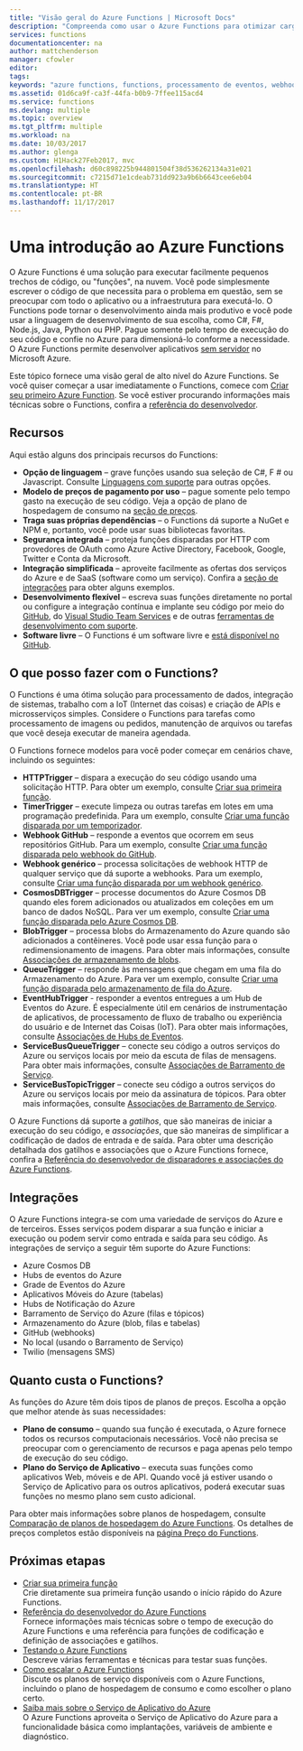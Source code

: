 ```yaml
---
title: "Visão geral do Azure Functions | Microsoft Docs"
description: "Compreenda como usar o Azure Functions para otimizar cargas de trabalho assíncronas em minutos."
services: functions
documentationcenter: na
author: mattchenderson
manager: cfowler
editor: 
tags: 
keywords: "azure functions, functions, processamento de eventos, webhooks, computação dinâmica, arquitetura sem servidor"
ms.assetid: 01d6ca9f-ca3f-44fa-b0b9-7ffee115acd4
ms.service: functions
ms.devlang: multiple
ms.topic: overview
ms.tgt_pltfrm: multiple
ms.workload: na
ms.date: 10/03/2017
ms.author: glenga
ms.custom: H1Hack27Feb2017, mvc
ms.openlocfilehash: d60c898225b944801504f38d536262134a31e021
ms.sourcegitcommit: c7215d71e1cdeab731dd923a9b6b6643cee6eb04
ms.translationtype: HT
ms.contentlocale: pt-BR
ms.lasthandoff: 11/17/2017
---
```

# <a name="an-introduction-to-azure-functions"></a>Uma introdução ao Azure Functions  
O Azure Functions é uma solução para executar facilmente pequenos trechos de código, ou "funções", na nuvem. Você pode simplesmente escrever o código de que necessita para o problema em questão, sem se preocupar com todo o aplicativo ou a infraestrutura para executá-lo. O Functions pode tornar o desenvolvimento ainda mais produtivo e você pode usar a linguagem de desenvolvimento de sua escolha, como C#, F#, Node.js, Java, Python ou PHP. Pague somente pelo tempo de execução do seu código e confie no Azure para dimensioná-lo conforme a necessidade. O Azure Functions permite desenvolver aplicativos [sem servidor](https://azure.microsoft.com/overview/serverless-computing/) no Microsoft Azure.

Este tópico fornece uma visão geral de alto nível do Azure Functions. Se você quiser começar a usar imediatamente o Functions, comece com [Criar seu primeiro Azure Function](functions-create-first-azure-function.md). Se você estiver procurando informações mais técnicas sobre o Functions, confira a [referência do desenvolvedor](functions-reference.md).

## <a name="features"></a>Recursos
Aqui estão alguns dos principais recursos do Functions:

* **Opção de linguagem** – grave funções usando sua seleção de C#, F # ou Javascript. Consulte [Linguagens com suporte](supported-languages.md) para outras opções.
* **Modelo de preços de pagamento por uso** – pague somente pelo tempo gasto na execução de seu código. Veja a opção de plano de hospedagem de consumo na [seção de preços](#pricing).  
* **Traga suas próprias dependências** – o Functions dá suporte a NuGet e NPM e, portanto, você pode usar suas bibliotecas favoritas.  
* **Segurança integrada** – proteja funções disparadas por HTTP com provedores de OAuth como Azure Active Directory, Facebook, Google, Twitter e Conta da Microsoft.  
* **Integração simplificada** – aproveite facilmente as ofertas dos serviços do Azure e de SaaS (software como um serviço). Confira a [seção de integrações](#integrations) para obter alguns exemplos.  
* **Desenvolvimento flexível** – escreva suas funções diretamente no portal ou configure a integração contínua e implante seu código por meio do [GitHub](../app-service/scripts/app-service-cli-continuous-deployment-github.md), do [Visual Studio Team Services](../app-service/scripts/app-service-cli-continuous-deployment-vsts.md) e de outras [ferramentas de desenvolvimento com suporte](../app-service/app-service-deploy-local-git.md).  
* **Software livre** – O Functions é um software livre e [está disponível no GitHub](https://github.com/azure/azure-webjobs-sdk-script).  

## <a name="what-can-i-do-with-functions"></a>O que posso fazer com o Functions?
O Functions é uma ótima solução para processamento de dados, integração de sistemas, trabalho com a IoT (Internet das coisas) e criação de APIs e microsserviços simples. Considere o Functions para tarefas como processamento de imagens ou pedidos, manutenção de arquivos ou tarefas que você deseja executar de maneira agendada. 

O Functions fornece modelos para você poder começar em cenários chave, incluindo os seguintes:

* **HTTPTrigger** – dispara a execução do seu código usando uma solicitação HTTP. Para obter um exemplo, consulte [Criar sua primeira função](functions-create-first-azure-function.md).
* **TimerTrigger** – execute limpeza ou outras tarefas em lotes em uma programação predefinida. Para um exemplo, consulte [Criar uma função disparada por um temporizador](functions-create-scheduled-function.md).
* **Webhook GitHub** – responde a eventos que ocorrem em seus repositórios GitHub. Para um exemplo, consulte [Criar uma função disparada pelo webhook do GitHub](functions-create-github-webhook-triggered-function.md).
* **Webhook genérico** – processa solicitações de webhook HTTP de qualquer serviço que dá suporte a webhooks. Para um exemplo, consulte [Criar uma função disparada por um webhook genérico](functions-create-generic-webhook-triggered-function.md).
* **CosmosDBTrigger** – processe documentos do Azure Cosmos DB quando eles forem adicionados ou atualizados em coleções em um banco de dados NoSQL. Para ver um exemplo, consulte [Criar uma função disparada pelo Azure Cosmos DB](functions-create-cosmos-db-triggered-function.md).
* **BlobTrigger** – processa blobs do Armazenamento do Azure quando são adicionados a contêineres. Você pode usar essa função para o redimensionamento de imagens. Para obter mais informações, consulte [Associações de armazenamento de blobs](functions-bindings-storage-blob.md).
* **QueueTrigger** – responde às mensagens que chegam em uma fila do Armazenamento do Azure. Para ver um exemplo, consulte [Criar uma função disparada pelo armazenamento de fila do Azure](functions-create-storage-queue-triggered-function.md).
* **EventHubTrigger** - responder a eventos entregues a um Hub de Eventos do Azure. É especialmente útil em cenários de instrumentação de aplicativos, de processamento de fluxo de trabalho ou experiência do usuário e de Internet das Coisas (IoT). Para obter mais informações, consulte [Associações de Hubs de Eventos](functions-bindings-event-hubs.md).
* **ServiceBusQueueTrigger** – conecte seu código a outros serviços do Azure ou serviços locais por meio da escuta de filas de mensagens. Para obter mais informações, consulte [Associações de Barramento de Serviço](functions-bindings-service-bus.md).
* **ServiceBusTopicTrigger** – conecte seu código a outros serviços do Azure ou serviços locais por meio da assinatura de tópicos. Para obter mais informações, consulte [Associações de Barramento de Serviço](functions-bindings-service-bus.md).

O Azure Functions dá suporte a *gatilhos*, que são maneiras de iniciar a execução do seu código, e *associações*, que são maneiras de simplificar a codificação de dados de entrada e de saída. Para obter uma descrição detalhada dos gatilhos e associações que o Azure Functions fornece, confira a [Referência do desenvolvedor de disparadores e associações do Azure Functions](functions-triggers-bindings.md).

## <a name="integrations"></a>Integrações
O Azure Functions integra-se com uma variedade de serviços do Azure e de terceiros. Esses serviços podem disparar a sua função e iniciar a execução ou podem servir como entrada e saída para seu código. As integrações de serviço a seguir têm suporte do Azure Functions:

* Azure Cosmos DB
* Hubs de eventos do Azure 
* Grade de Eventos do Azure
* Aplicativos Móveis do Azure (tabelas)
* Hubs de Notificação do Azure
* Barramento de Serviço do Azure (filas e tópicos)
* Armazenamento do Azure (blob, filas e tabelas) 
* GitHub (webhooks)
* No local (usando o Barramento de Serviço)
* Twilio (mensagens SMS)

## <a name="pricing"></a>Quanto custa o Functions?
As funções do Azure têm dois tipos de planos de preços. Escolha a opção que melhor atende às suas necessidades: 

* **Plano de consumo** – quando sua função é executada, o Azure fornece todos os recursos computacionais necessários. Você não precisa se preocupar com o gerenciamento de recursos e paga apenas pelo tempo de execução do seu código. 
* **Plano do Serviço de Aplicativo** – executa suas funções como aplicativos Web, móveis e de API. Quando você já estiver usando o Serviço de Aplicativo para os outros aplicativos, poderá executar suas funções no mesmo plano sem custo adicional. 

Para obter mais informações sobre planos de hospedagem, consulte [Comparação de planos de hospedagem do Azure Functions](functions-scale.md). Os detalhes de preços completos estão disponíveis na [página Preço do Functions](https://azure.microsoft.com/pricing/details/functions/).

## <a name="next-steps"></a>Próximas etapas
* [Criar sua primeira função](functions-create-first-azure-function.md)  
  Crie diretamente sua primeira função usando o início rápido do Azure Functions. 
* [Referência do desenvolvedor do Azure Functions](functions-reference.md)  
  Fornece informações mais técnicas sobre o tempo de execução do Azure Functions e uma referência para funções de codificação e definição de associações e gatilhos.
* [Testando o Azure Functions](functions-test-a-function.md)  
  Descreve várias ferramentas e técnicas para testar suas funções.
* [Como escalar o Azure Functions](functions-scale.md)  
  Discute os planos de serviço disponíveis com o Azure Functions, incluindo o plano de hospedagem de consumo e como escolher o plano certo. 
* [Saiba mais sobre o Serviço de Aplicativo do Azure](../app-service/app-service-web-overview.md)  
  O Azure Functions aproveita o Serviço de Aplicativo do Azure para a funcionalidade básica como implantações, variáveis de ambiente e diagnóstico. 

